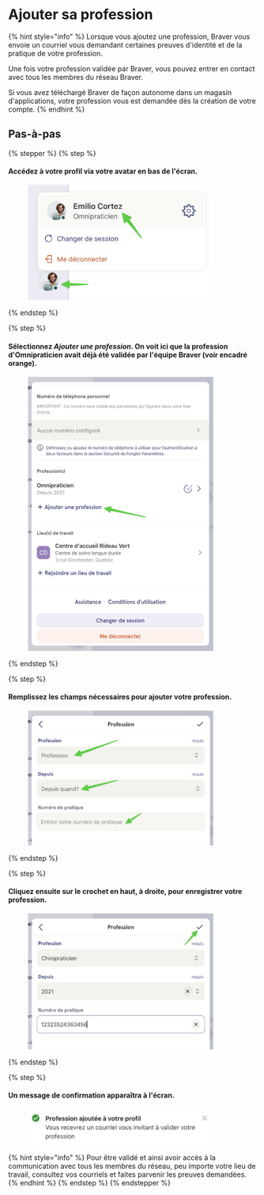 # Ajouter sa profession

{% hint style="info" %}
Lorsque vous ajoutez une profession, Braver vous envoie un courriel vous demandant certaines preuves d'identité et de la pratique de votre profession.

Une fois votre profession validée par Braver, vous pouvez entrer en contact avec tous les membres du réseau Braver.

Si vous avez téléchargé Braver de façon autonome dans un magasin d'applications, votre profession vous est demandée dès la création de votre compte.
{% endhint %}

## Pas-à-pas

{% stepper %}
{% step %}
#### Accédez à votre profil via votre avatar en bas de l'écran.

<div align="left"><figure><img src="../../.gitbook/assets/Ajouter sa profession - Step 2.jpeg" alt="" width="375"><figcaption></figcaption></figure></div>
{% endstep %}

{% step %}
#### Sélectionnez _Ajouter une profession_. On voit ici que la profession d'Omnipraticien avait déjà été validée par l'équipe Braver (voir encadré orange).

<div align="left"><figure><img src="../../.gitbook/assets/Ajouter sa profession - Step 3.jpeg" alt="" width="375"><figcaption></figcaption></figure></div>
{% endstep %}

{% step %}
#### Remplissez les champs nécessaires pour ajouter votre profession.

<div align="left"><figure><img src="../../.gitbook/assets/Ajouter sa profession - Step 4.jpeg" alt="" width="375"><figcaption></figcaption></figure></div>
{% endstep %}

{% step %}
#### Cliquez ensuite sur le crochet en haut, à droite, pour enregistrer votre profession.

<div align="left"><figure><img src="../../.gitbook/assets/Ajouter sa profession - Step 5.jpeg" alt="" width="375"><figcaption></figcaption></figure></div>
{% endstep %}

{% step %}
#### Un message de confirmation apparaîtra à l'écran.

<div align="left"><figure><img src="../../.gitbook/assets/Ajouter sa profession - Step 6.jpeg" alt="" width="375"><figcaption></figcaption></figure></div>

{% hint style="info" %}
Pour être validé et ainsi avoir accès à la communication avec tous les membres du réseau, peu importe votre lieu de travail, consultez vos courriels et faites parvenir les preuves demandées.
{% endhint %}
{% endstep %}
{% endstepper %}

